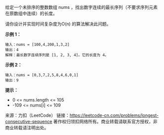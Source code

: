 给定一个未排序的整数数组 nums ，找出数字连续的最长序列（不要求序列元素在原数组中连续）的长度。

请你设计并实现时间复杂度为O(n) 的算法解决此问题。



**示例 1：**
```
输入：nums = [100,4,200,1,3,2]
输出：4
解释：最长数字连续序列是 [1, 2, 3, 4]。它的长度为 4。
```
**示例 2：**
```
输入：nums = [0,3,7,2,5,8,4,6,0,1]
输出：9
```

**提示：**

* 0 <= nums.length <= 105
* -109 <= nums[i] <= 109

来源：力扣（LeetCode）
链接：https://leetcode-cn.com/problems/longest-consecutive-sequence
著作权归领扣网络所有。商业转载请联系官方授权，非商业转载请注明出处。
